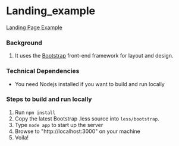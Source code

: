Landing_example
===============

[Landing Page Example](http://dstroot.github.io/Landing_example)

### Background

1. It uses the [Bootstrap](http://getbootstrap.com/) front-end framework for layout and design.

### Technical Dependencies

* You need Nodejs installed if you want to build and run locally

### Steps to build and run locally

1. Run `npm install`
2. Copy the latest Bootstrap .less source into `less/bootstrap`.
3. Type `node app` to start up the server
4. Browse to "http://localhost:3000" on your machine
5. Voila!